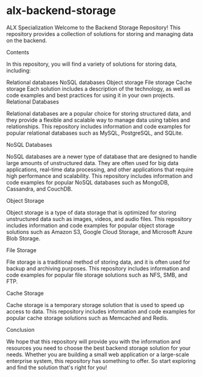 # alx-backend-storage
ALX Specialization 
Welcome to the Backend Storage Repository! This repository provides a collection of solutions for storing and managing data on the backend.

Contents

In this repository, you will find a variety of solutions for storing data, including:

Relational databases
NoSQL databases
Object storage
File storage
Cache storage Each solution includes a description of the technology, as well as code examples and best practices for using it in your own projects.
Relational Databases

Relational databases are a popular choice for storing structured data, and they provide a flexible and scalable way to manage data using tables and relationships. This repository includes information and code examples for popular relational databases such as MySQL, PostgreSQL, and SQLite.

NoSQL Databases

NoSQL databases are a newer type of database that are designed to handle large amounts of unstructured data. They are often used for big data applications, real-time data processing, and other applications that require high performance and scalability. This repository includes information and code examples for popular NoSQL databases such as MongoDB, Cassandra, and CouchDB.

Object Storage

Object storage is a type of data storage that is optimized for storing unstructured data such as images, videos, and audio files. This repository includes information and code examples for popular object storage solutions such as Amazon S3, Google Cloud Storage, and Microsoft Azure Blob Storage.

File Storage

File storage is a traditional method of storing data, and it is often used for backup and archiving purposes. This repository includes information and code examples for popular file storage solutions such as NFS, SMB, and FTP.

Cache Storage

Cache storage is a temporary storage solution that is used to speed up access to data. This repository includes information and code examples for popular cache storage solutions such as Memcached and Redis.

Conclusion

We hope that this repository will provide you with the information and resources you need to choose the best backend storage solution for your needs. Whether you are building a small web application or a large-scale enterprise system, this repository has something to offer. So start exploring and find the solution that's right for you!
